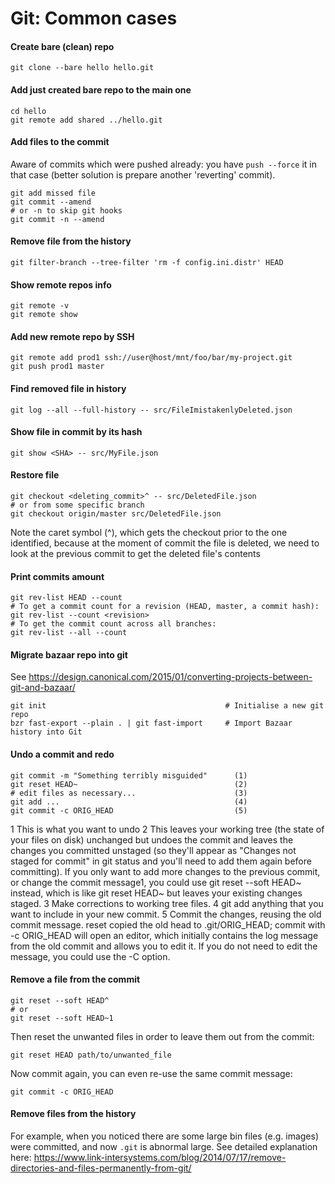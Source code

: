 # Git: Common cases

#### Create bare (clean) repo
``` shell script
git clone --bare hello hello.git
```

#### Add just created bare repo to the main one
``` shell script
cd hello
git remote add shared ../hello.git
```

#### Add files to the commit
Aware of commits which were pushed already: you have `push --force` it in that case (better solution is prepare another 'reverting' commit).
```shell script
git add missed file
git commit --amend
# or -n to skip git hooks
git commit -n --amend 
```

#### Remove file from the history
``` shell script
git filter-branch --tree-filter 'rm -f config.ini.distr' HEAD
``` 

#### Show remote repos info
``` shell script
git remote -v
git remote show
``` 

#### Add new remote repo by SSH
``` shell script
git remote add prod1 ssh://user@host/mnt/foo/bar/my-project.git
git push prod1 master
``` 

#### Find removed file in history
``` shell script
git log --all --full-history -- src/FileImistakenlyDeleted.json
``` 

#### Show file in commit by its hash
``` shell script
git show <SHA> -- src/MyFile.json
``` 

#### Restore file
``` shell script
git checkout <deleting_commit>^ -- src/DeletedFile.json 
# or from some specific branch
git checkout origin/master src/DeletedFile.json
```
Note the caret symbol (^), which gets the checkout prior to the one identified, 
because at the moment of <SHA> commit the file is deleted, we need to look at the previous commit to get the deleted file's contents

#### Print commits amount
``` shell script
git rev-list HEAD --count
# To get a commit count for a revision (HEAD, master, a commit hash):
git rev-list --count <revision>
# To get the commit count across all branches:
git rev-list --all --count
``` 

#### Migrate bazaar repo into git
See https://design.canonical.com/2015/01/converting-projects-between-git-and-bazaar/
``` shell script
git init                                        # Initialise a new git repo
bzr fast-export --plain . | git fast-import     # Import Bazaar history into Git
``` 

#### Undo a commit and redo
``` shell script
git commit -m "Something terribly misguided"      (1)
git reset HEAD~                                   (2)
# edit files as necessary...                      (3)
git add ...                                       (4)
git commit -c ORIG_HEAD                           (5)
```
1 This is what you want to undo
2 This leaves your working tree (the state of your files on disk) unchanged but undoes the commit and leaves the changes you committed unstaged (so they'll appear as "Changes not staged for commit" in git status and you'll need to add them again before committing). If you only want to add more changes to the previous commit, or change the commit message1, you could use git reset --soft HEAD~ instead, which is like git reset HEAD~ but leaves your existing changes staged.
3 Make corrections to working tree files.
4 git add anything that you want to include in your new commit.
5 Commit the changes, reusing the old commit message. reset copied the old head to .git/ORIG_HEAD; commit with -c ORIG_HEAD will open an editor, which initially contains the log message from the old commit and allows you to edit it. If you do not need to edit the message, you could use the -C option.

#### Remove a file from the commit
``` shell script
git reset --soft HEAD^
# or
git reset --soft HEAD~1
```

Then reset the unwanted files in order to leave them out from the commit:
``` shell script
git reset HEAD path/to/unwanted_file
```

Now commit again, you can even re-use the same commit message:
``` shell script
git commit -c ORIG_HEAD  
```

#### Remove files from the history
For example, when you noticed there are some large bin files (e.g. images) were committed, and now `.git` is abnormal large. 
See detailed explanation here: https://www.link-intersystems.com/blog/2014/07/17/remove-directories-and-files-permanently-from-git/
